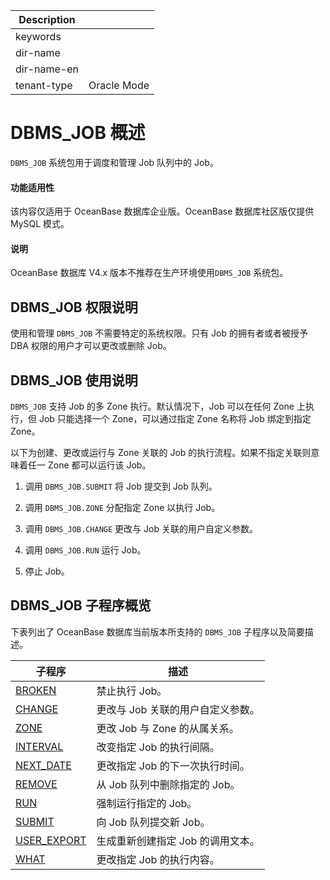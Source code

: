 | Description   |                 |
|---------------|-----------------|
| keywords      |                 |
| dir-name      |                 |
| dir-name-en   |                 |
| tenant-type   | Oracle Mode     |

# DBMS_JOB 概述 

`DBMS_JOB` 系统包用于调度和管理 Job 队列中的 Job。

  <main id="notice" >
    <h4>功能适用性</h4>
    <p>该内容仅适用于 OceanBase 数据库企业版。OceanBase 数据库社区版仅提供 MySQL 模式。</p>
  </main>

  <main id="notice" >
  <h4>说明</h4>
  <p>OceanBase 数据库 V4.x 版本不推荐在生产环境使用<code>DBMS_JOB</code> 系统包。</p>
</main>

## DBMS_JOB 权限说明

使用和管理 `DBMS_JOB` 不需要特定的系统权限。只有 Job 的拥有者或者被授予 DBA 权限的用户才可以更改或删除 Job。

## DBMS_JOB 使用说明 

`DBMS_JOB` 支持 Job 的多 Zone 执行。默认情况下，Job 可以在任何 Zone 上执行，但 Job 只能选择一个 Zone，可以通过指定 Zone 名称将 Job 绑定到指定 Zone。

以下为创建、更改或运行与 Zone 关联的 Job 的执行流程。如果不指定关联则意味着任一 Zone 都可以运行该 Job。

1. 调用 `DBMS_JOB.SUBMIT` 将 Job 提交到 Job 队列。


2. 调用 `DBMS_JOB.ZONE` 分配指定 Zone 以执行 Job。


3. 调用 `DBMS_JOB.CHANGE` 更改与 Job 关联的用户自定义参数。


4. 调用 `DBMS_JOB.RUN` 运行 Job。


5. 停止 Job。

   

## DBMS_JOB 子程序概览 

下表列出了 OceanBase 数据库当前版本所支持的 `DBMS_JOB` 子程序以及简要描述。


|                            子程序                             |          描述          |
|------------------------------------------------------------|----------------------|
| [BROKEN](../8800.dbms-job-oracle/200.broken-oracle.md)      | 禁止执行 Job。            |
| [CHANGE](../8800.dbms-job-oracle/300.change-oracle.md)      | 更改与 Job 关联的用户自定义参数。  |
| [ZONE](../8800.dbms-job-oracle/400.zone-oracle.md)        | 更改 Job 与 Zone 的从属关系。 |
| [INTERVAL](../8800.dbms-job-oracle/500.interval-oracle.md)    | 改变指定 Job 的执行间隔。      |
| [NEXT_DATE](../8800.dbms-job-oracle/600.next-date-oracle.md)   | 更改指定 Job 的下一次执行时间。   |
| [REMOVE](../8800.dbms-job-oracle/700.remove-oracle.md)      | 从 Job 队列中删除指定的 Job。  |
| [RUN](../8800.dbms-job-oracle/800.run-oracle.md)         | 强制运行指定的 Job。         |
| [SUBMIT](../8800.dbms-job-oracle/900.submit-oracle.md)      | 向 Job 队列提交新 Job。     |
| [USER_EXPORT](../8800.dbms-job-oracle/1000.user-export-oracle.md) | 生成重新创建指定 Job 的调用文本。  |
| [WHAT](../8800.dbms-job-oracle/1100.what-oracle.md)        | 更改指定 Job 的执行内容。      |


